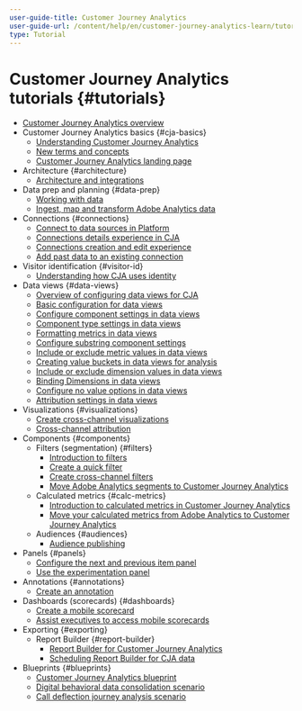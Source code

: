 ```yaml
---
user-guide-title: Customer Journey Analytics
user-guide-url: /content/help/en/customer-journey-analytics-learn/tutorials/overview.html
type: Tutorial
---
```


# Customer Journey Analytics tutorials {#tutorials}

+ [Customer Journey Analytics overview](overview.md)
+ Customer Journey Analytics basics {#cja-basics}
  + [Understanding Customer Journey Analytics](cja-basics/understanding-customer-journey-analytics.md)
  + [New terms and concepts](cja-basics/new-terms-and-concepts-in-cja.md)
  + [Customer Journey Analytics landing page](cja-basics/customer-journey-analytics-landing-page.md)
+ Architecture {#architecture}
  + [Architecture and integrations](architecture/architecture-and-integrations-of-cja.md)
+ Data prep and planning {#data-prep}
  + [Working with data](data-prep/working-with-data-in-cja.md)
  + [Ingest, map and transform Adobe Analytics data](data-prep/ingest-map-and-transform-adobe-analytics-data.md)
+ Connections {#connections}
  + [Connect to data sources in Platform](connections/connecting-customer-journey-analytics-to-data-sources-in-platform.md)
  + [Connections details experience in CJA](connections/connections-details-experience-in-cja.md)
  + [Connections creation and edit experience](connections/cja-connections-creation-and-edit-experience.md)
  + [Add past data to an existing connection](connections/add-past-data-to-an-existing-connection-in-cja.md)
+ Visitor identification {#visitor-id}
  + [Understanding how CJA uses identity](visitor-id/understanding-how-customer-journey-analytics-uses-identity.md)
+ Data views {#data-views}
  + [Overview of configuring data views for CJA](data-views/overview-of-configuring-data-views-for-cja.md)
  + [Basic configuration for data views](data-views/basic-configuration-for-data-views.md)
  + [Configure component settings in data views](data-views/configuring-component-settings-in-data-views.md)
  + [Component type settings in data views](data-views/component-type-settings-in-data-views.md)
  + [Formatting metrics in data views](data-views/formatting-metrics-in-data-views.md)
  + [Configure substring component settings](data-views/configure-substring-component-settings.md)
  + [Include or exclude metric values in data views](data-views/include-or-exclude-metric-values-in-data-views.md)
  + [Creating value buckets in data views for analysis](data-views/creating-value-buckets-in-data-views-for-analysis.md)
  + [Include or exclude dimension values in data views](data-views/include-or-exclude-dimension-values-in-data-views.md)
  + [Binding Dimensions in data views](data-views/binding-dimensions-in-data-views.md)
  + [Configure no value options in data views](data-views/configure-no-value-options-in-data-views.md)
  + [Attribution settings in data views](data-views/attribution-settings-in-data-views.md)
+ Visualizations {#visualizations}
  + [Create cross-channel visualizations](visualizations/creating-cross-channel-visualizations-in-customer-journey-analytics.md)
  + [Cross-channel attribution](visualizations/cross-channel-attribution-in-customer-journey-analytics.md)
+ Components {#components}
  + Filters (segmentation) {#filters}
    + [Introduction to filters](components/filters/introduction-to-filters-in-cja.md)
    + [Create a quick filter](components/filters/create-a-quick-filter.md)
    + [Create cross-channel filters](components/filters/creating-cross-channel-filters-in-customer-journey-analytics.md)
    + [Move Adobe Analytics segments to Customer Journey Analytics](components/filters/moving-adobe-analytics-segments-to-customer-journey-analytics.md)
  + Calculated metrics {#calc-metrics}
    + [Introduction to calculated metrics in Customer Journey Analytics](components/calc-metrics/introduction-to-calculated-metrics-in-customer-journey-analytics.md)
    + [Move your calculated metrics from Adobe Analytics to Customer Journey Analytics](components/calc-metrics/moving-your-calculated-metrics-from-adobe-analytics-to-customer-journey-analytics.md)
  + Audiences {#audiences}
    + [Audience publishing](components/audiences/audience-publishing-for-cja.md)
+ Panels {#panels}
  + [Configure the next and previous item panel](panels/configure-next-previous-item-panel.md)
  + [Use the experimentation panel](panels/use-the-experimentation-panel.md)
+ Annotations {#annotations}
    + [Create an annotation](components/create-an-annotation.md)  
+ Dashboards (scorecards) {#dashboards}
    + [Create a mobile scorecard](dashboards/create-a-mobile-scorecard.md)
    + [Assist executives to access mobile scorecards](dashboards/assist-executives-to-access-mobile-scorecards.md)
+ Exporting {#exporting}
  + Report Builder {#report-builder}
    + [Report Builder for Customer Journey Analytics](exporting/report-builder/report-builder-for-customer-journey-analytics.md)
    + [Scheduling Report Builder for CJA data](exporting/report-builder/scheduling-report-builder-for-cja-data.md)
+ Blueprints {#blueprints}
  + [Customer Journey Analytics blueprint](https://experienceleague.adobe.com/docs/blueprints-learn/architecture/customer-journey-analytics/overview.html)
  + [Digital behavioral data consolidation scenario](https://experienceleague.adobe.com/docs/blueprints-learn/architecture/customer-journey-analytics/digital-behavioral-data-consolidation.html)
  + [Call deflection journey analysis scenario](https://experienceleague.adobe.com/docs/blueprints-learn/architecture/customer-journey-analytics/call-deflect.html?lang=en#customer-journey-analytics)
